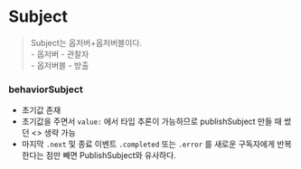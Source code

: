 # Subject
> Subject는 옵저버+옵저버블이다.   
      - 옵저버 - 관찰자   
      - 옵저버블 - 방출

### behaviorSubject
* 초기값 존재
* 초기값을 주면서 `value:` 에서 타입 추론이 가능하므로 publishSubject 만들 때 썼던 <> 생략 가능
* 마지막 `.next` 및 종료 이벤트 `.completed` 또는 `.error` 를 새로운 구독자에게 반복한다는 점만 빼면 PublishSubject와 유사하다.
